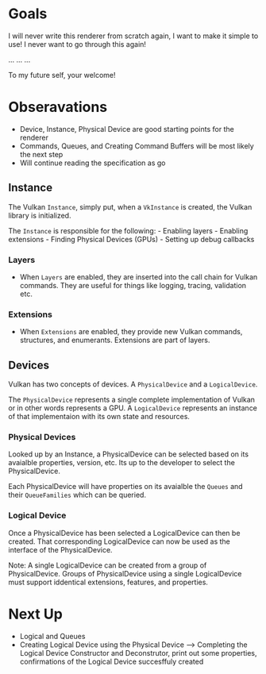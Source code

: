 # Goals
I will never write this renderer from scratch again, I want to make it simple to use! I never want to go through this again! 

...
...
...

To my future self, your welcome!

# Obseravations

- Device, Instance, Physical Device are good starting points for the renderer
- Commands, Queues, and Creating Command Buffers will be most likely the next step
- Will continue reading the specification as go

## Instance
The Vulkan `Instance`, simply put, when a `VkInstance` is created, the Vulkan library is initialized.

The `Instance` is responsible for the following:
	- Enabling layers
	- Enabling extensions
	- Finding Physical Devices (GPUs)
	- Setting up debug callbacks

### Layers
- When `Layers` are enabled, they are inserted into the call chain for Vulkan commands. They are useful for things like logging, tracing, validation etc.

### Extensions
- When `Extensions` are enabled, they provide new Vulkan commands, structures, and enumerants. Extensions are part of layers.


## Devices

Vulkan has two concepts of devices. A `PhysicalDevice` and a `LogicalDevice`. 

The `PhysicalDevice` represents a single complete implementation of Vulkan or in other words represents a GPU. A `LogicalDevice` represents an instance of that implementaion with its own state and resources.

### Physical Devices
Looked up by an Instance, a PhysicalDevice can be selected based on its avaialble properties, version, etc. Its up to the developer to select the PhysicalDevice.

Each PhysicalDevice will have properties on its avaialble the `Queues` and their `QueueFamilies` which can be queried.

### Logical Device
Once a PhysicalDevice has been selected a LogicalDevice can then be created. That corresponding LogicalDevice can now be used as the interface of the PhysicalDevice.

Note: A single LogicalDevice can be created from a group of PhysicalDevice. Groups of PhysicalDevice using a single LogicalDevice must support iddentical extensions, features, and properties.


# Next Up
- Logical and Queues
- Creating Logical Device using the Physical Device --> Completing the Logical Device Constructor and Deconstrutor, print out some properties, confirmations of the Logical Device succesffuly created